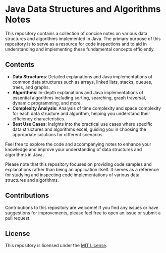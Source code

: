 # Java Data Structures and Algorithms Notes

This repository contains a collection of concise notes on various data structures and algorithms implemented in Java. The primary purpose of this repository is to serve as a resource for code inspections and to aid in understanding and implementing these fundamental concepts efficiently.

## Contents

- **Data Structures**: Detailed explanations and Java implementations of common data structures such as arrays, linked lists, stacks, queues, trees, and graphs.
- **Algorithms**: In-depth explanations and Java implementations of essential algorithms including sorting, searching, graph traversal, dynamic programming, and more.
- **Complexity Analysis**: Analysis of time complexity and space complexity for each data structure and algorithm, helping you understand their efficiency characteristics.
- **Best Use Cases**: Insights into the practical use cases where specific data structures and algorithms excel, guiding you in choosing the appropriate solutions for different scenarios.

Feel free to explore the code and accompanying notes to enhance your knowledge and improve your understanding of data structures and algorithms in Java.

Please note that this repository focuses on providing code samples and explanations rather than being an application itself. It serves as a reference for studying and inspecting code implementations of various data structures and algorithms.

## Contributions

Contributions to this repository are welcome! If you find any issues or have suggestions for improvements, please feel free to open an issue or submit a pull request.

## License

This repository is licensed under the [MIT License](LICENSE).
